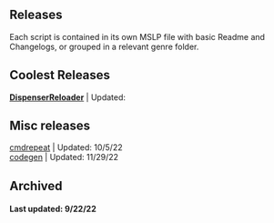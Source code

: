 ## Releases  
  
Each script is contained in its own MSLP file with basic Readme and Changelogs, or grouped in a relevant genre folder.

  
## Coolest Releases  
**[DispenserReloader](DispenserReloader.mslp)** | Updated:
 
  
 
## Misc releases  
[cmdrepeat](cmdrepeat-v1.1.mslp) | Updated: 10/5/22  
[codegen](codegen-v2.2.mslp) | Updated: 11/29/22  
  
  
## Archived  

  
#### Last updated: 9/22/22